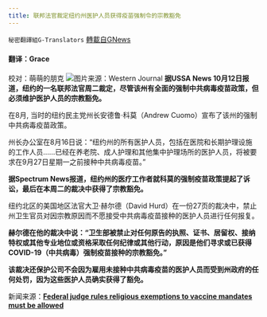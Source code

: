 ```yaml
---
title: 联邦法官裁定纽约州医护人员获得疫苗强制令的宗教豁免
---
```

`秘密翻譯組G-Translators` [轉載自GNews](https://gnews.org/zh-hans/1590349/)

#### 翻译：Grace
校对：萌萌的朋克
![](https://assets.gnews.org/wp-content/uploads/2021/10/3-35.jpg)图片来源：Western Journal
**据USSA News 10月12日报道，纽约的一名联邦法官周二裁定，尽管该州有全面的强制中共病毒疫苗政策，但必须维护医护人员的宗教豁免。**

在8月, 当时的纽约民主党州长安德鲁·科莫（Andrew Cuomo）宣布了该州的强制中共病毒疫苗政策。

州长办公室在8月16日说：“纽约州的所有医护人员，包括在医院和长期护理设施的工作人员……已经在养老院、成人护理和其他集中护理场所的医护人员，将被要求在9月27日星期一之前接种中共病毒疫苗。”

**据Spectrum News报道，纽约州的医疗工作者就科莫的强制疫苗政策提起了诉讼，最后在本周二的裁决中获得了宗教豁免。**

纽约北区的美国地区法官大卫·赫尔德（David Hurd）在一份27页的裁决中，禁止州卫生官员对因宗教原因而不愿接受中共病毒疫苗接种的医护人员进行任何报复。

**赫尔德在他的裁决中说：“卫生部被禁止对任何原告的执照、证书、居留权、接纳特权或其他专业地位或资格采取任何纪律或其他行动，原因是他们寻求或已获得COVID-19（中共病毒）强制疫苗接种的宗教豁免。”**

**该裁决还保护公司不会因为雇用未接种中共病毒疫苗的医护人员而受到州政府的任何处罚，因为这些医护人员确实获得了豁免。**

新闻来源：[**Federal judge rules religious exemptions to vaccine mandates must be allowed**](https://ussanews.com/News1/2021/10/12/federal-judge-rules-religious-exemptions-to-vaccine-mandates-must-be-allowed/)
